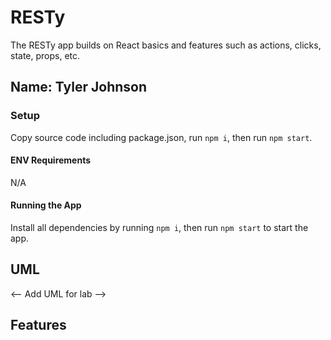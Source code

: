 # RESTy
The RESTy app builds on React basics and features such as actions, clicks, state, props, etc. 

## Name: Tyler Johnson

### Setup
Copy source code including package.json, run `npm i`, then run `npm start`.

#### ENV Requirements
N/A

#### Running the App
Install all dependencies by running `npm i`, then run `npm start` to start the app.

## UML
<-- Add UML for lab -->

## Features
